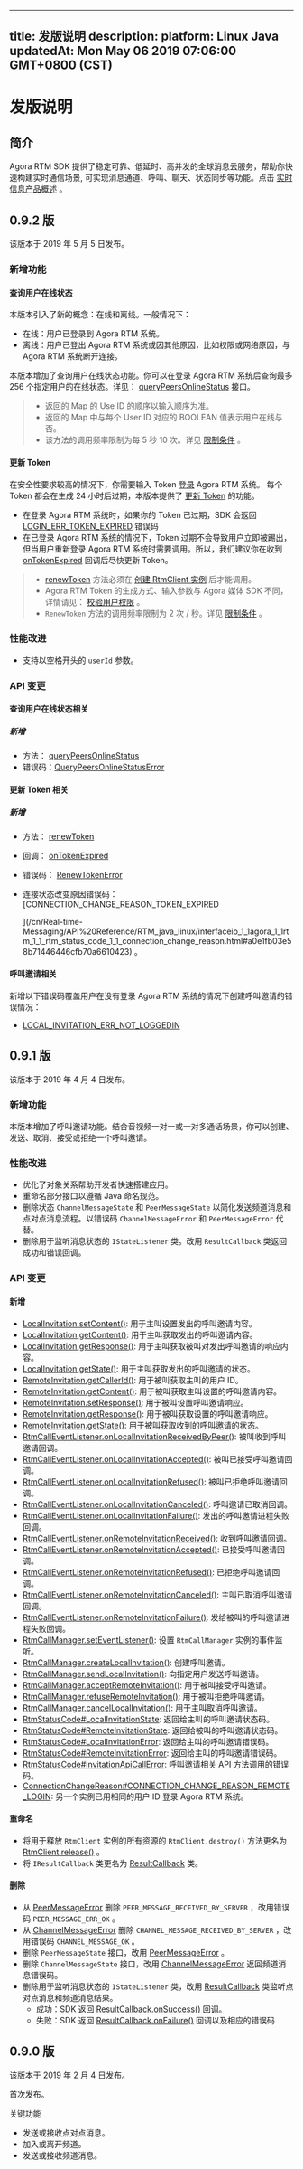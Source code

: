 
---
title: 发版说明
description: 
platform: Linux Java
updatedAt: Mon May 06 2019 07:06:00 GMT+0800 (CST)
---
# 发版说明
## 简介

Agora RTM SDK 提供了稳定可靠、低延时、高并发的全球消息云服务，帮助你快速构建实时通信场景,  可实现消息通道、呼叫、聊天、状态同步等功能。点击 [实时信息产品概述](../../cn/Real-time-Messaging/RTM_product.md) 。

## 0.9.2 版

该版本于 2019 年 5 月 5 日发布。

### 新增功能

#### 查询用户在线状态

本版本引入了新的概念：在线和离线。一般情况下：

- 在线：用户已登录到 Agora RTM 系统。
- 离线：用户已登出 Agora RTM 系统或因其他原因，比如权限或网络原因，与 Agora RTM 系统断开连接。

本版本增加了查询用户在线状态功能。你可以在登录 Agora RTM 系统后查询最多 256 个指定用户的在线状态。详见： [queryPeersOnlineStatus](https://docs.agora.io/cn/Real-time-Messaging/API%20Reference/RTM_java_linux/classio_1_1agora_1_1rtm_1_1_rtm_client.html#ac711f981405648ed5ef1cb07436125f3) 接口。

> - 返回的 Map 的 Use ID 的顺序以输入顺序为准。
> - 返回的 Map 中与每个 User ID 对应的 BOOLEAN 值表示用户在线与否。
> - 该方法的调用频率限制为每 5 秒 10 次。详见 [限制条件](../../cn/Real-time-Messaging/RTM_limitations_ios.md) 。

#### 更新 Token

在安全性要求较高的情况下，你需要输入 Token [登录](https://docs.agora.io/cn/Real-time-Messaging/API%20Reference/RTM_java_linux/classio_1_1agora_1_1rtm_1_1_rtm_client.html#a995bb1b1bbfc169ee4248bd37e67b24a) Agora RTM 系统。 每个 Token 都会在生成 24 小时后过期，本版本提供了 [更新 Token](https://docs.agora.io/cn/Real-time-Messaging/API%20Reference/RTM_java_linux/classio_1_1agora_1_1rtm_1_1_rtm_client.html#a9a6d33282509384165709107d7a89353) 的功能。

- 在登录 Agora RTM 系统时，如果你的 Token 已过期，SDK 会返回 [LOGIN_ERR_TOKEN_EXPIRED](https://docs.agora.io/cn/Real-time-Messaging/API%20Reference/RTM_java_linux/interfaceio_1_1agora_1_1rtm_1_1_rtm_status_code_1_1_login_error.html#a4a15940de40fe029ba9821e406f3d875) 错误码
- 在已登录 Agora RTM 系统的情况下，Token 过期不会导致用户立即被踢出，但当用户重新登录 Agora RTM 系统时需要调用。所以，我们建议你在收到 [onTokenExpired](https://docs.agora.io/cn/Real-time-Messaging/API%20Reference/RTM_java_linux/interfaceio_1_1agora_1_1rtm_1_1_rtm_client_listener.html#aef74f37ed8797d274115d7f13785134e) 回调后尽快更新 Token。

> - [renewToken](https://docs.agora.io/cn/Real-time-Messaging/API%20Reference/RTM_java_linux/classio_1_1agora_1_1rtm_1_1_rtm_client.html#a9a6d33282509384165709107d7a89353) 方法必须在 [创建 RtmClient 实例](https://docs.agora.io/cn/Real-time-Messaging/API%20Reference/RTM_java_linux/classio_1_1agora_1_1rtm_1_1_rtm_client.html#a6411640143c4d0d0cd9481937b754dbf) 后才能调用。
> - Agora RTM Token 的生成方式、输入参数与 Agora 媒体 SDK 不同，详情请见： [校验用户权限](../../cn/Real-time-Messaging/RTM_key.md) 。
> - `RenewToken` 方法的调用频率限制为 2 次 / 秒。详见 [限制条件](../../cn/Real-time-Messaging/RTM_limitations_ios.md) 。

### 性能改进

- 支持以空格开头的 `userId` 参数。

### API 变更

#### 查询用户在线状态相关

##### 新增

- 方法： [queryPeersOnlineStatus](https://docs.agora.io/cn/Real-time-Messaging/API%20Reference/RTM_java_linux/classio_1_1agora_1_1rtm_1_1_rtm_client.html#ac711f981405648ed5ef1cb07436125f3)
- 错误码：[QueryPeersOnlineStatusError](https://docs.agora.io/cn/Real-time-Messaging/API%20Reference/RTM_java_linux/interfaceio_1_1agora_1_1rtm_1_1_rtm_status_code_1_1_query_peers_online_status_error.html)

#### 更新 Token 相关

##### 新增

- 方法： [renewToken](https://docs.agora.io/cn/Real-time-Messaging/API%20Reference/RTM_java_linux/classio_1_1agora_1_1rtm_1_1_rtm_client.html#a9a6d33282509384165709107d7a89353)
- 回调： [onTokenExpired](https://docs.agora.io/cn/Real-time-Messaging/API%20Reference/RTM_java_linux/interfaceio_1_1agora_1_1rtm_1_1_rtm_client_listener.html#aef74f37ed8797d274115d7f13785134e)
- 错误码： [RenewTokenError](https://docs.agora.io/cn/Real-time-Messaging/API%20Reference/RTM_java_linux/interfaceio_1_1agora_1_1rtm_1_1_rtm_status_code_1_1_renew_token_error.html)
- 连接状态改变原因错误码： [CONNECTION_CHANGE_REASON_TOKEN_EXPIRED

  ](/cn/Real-time-Messaging/API%20Reference/RTM_java_linux/interfaceio_1_1agora_1_1rtm_1_1_rtm_status_code_1_1_connection_change_reason.html#a0e1fb03e58b71446446cfb70a6610423) 。

#### 呼叫邀请相关

新增以下错误码覆盖用户在没有登录 Agora RTM 系统的情况下创建呼叫邀请的错误情况：

- [LOCAL_INVITATION_ERR_NOT_LOGGEDIN](https://docs.agora.io/cn/Real-time-Messaging/API%20Reference/RTM_java_linux/interfaceio_1_1agora_1_1rtm_1_1_rtm_status_code_1_1_local_invitation_error.html#aa717afb5d4809544e6d66e1c0538f2eb)

## 0.9.1 版

该版本于 2019 年 4 月 4 日发布。

### 新增功能

本版本增加了呼叫邀请功能。结合音视频一对一或一对多通话场景，你可以创建、发送、取消、接受或拒绝一个呼叫邀请。

### 性能改进

- 优化了对象关系帮助开发者快速搭建应用。
- 重命名部分接口以遵循 Java 命名规范。
- 删除状态 `ChannelMessageState` 和 `PeerMessageState` 以简化发送频道消息和点对点消息流程。以错误码 `ChannelMessageError` 和 `PeerMessageError` 代替。
- 删除用于监听消息状态的 `IStateListener` 类。改用 `ResultCallback` 类返回成功和错误回调。

### API 变更

#### 新增

- [LocalInvitation.setContent()](https://docs.agora.io/cn/Real-time-Messaging/API%20Reference/RTM_java_linux/interfaceio_1_1agora_1_1rtm_1_1_local_invitation.html#a4cec28ff6d356242329b1034c7531445): 用于主叫设置发出的呼叫邀请内容。
- [LocalInvitation.getContent()](https://docs.agora.io/cn/Real-time-Messaging/API%20Reference/RTM_java_linux/interfaceio_1_1agora_1_1rtm_1_1_local_invitation.html#a97294ce1b9b591f9d93e497869b1ad90): 用于主叫获取发出的呼叫邀请内容。 
- [LocalInvitation.getResponse()](https://docs.agora.io/cn/Real-time-Messaging/API%20Reference/RTM_java_linux/interfaceio_1_1agora_1_1rtm_1_1_local_invitation.html#a268c738458538a266d440b0e281328ee): 用于主叫获取被叫对发出呼叫邀请的响应内容。
- [LocalInvitation.getState()](https://docs.agora.io/cn/Real-time-Messaging/API%20Reference/RTM_java_linux/interfaceio_1_1agora_1_1rtm_1_1_local_invitation.html#a59608fbac8050f17ec0f855f28598d20): 用于主叫获取发出的呼叫邀请的状态。 
- [RemoteInvitation.getCallerId()](https://docs.agora.io/cn/Real-time-Messaging/API%20Reference/RTM_java_linux/interfaceio_1_1agora_1_1rtm_1_1_remote_invitation.html#ae38c5740aa9edb09749f0febb2663926): 用于被叫获取主叫的用户 ID。
- [RemoteInvitation.getContent()](https://docs.agora.io/cn/Real-time-Messaging/API%20Reference/RTM_java_linux/interfaceio_1_1agora_1_1rtm_1_1_remote_invitation.html#aeca3b3e981c69c44c7a618d4fdfb3b87): 用于被叫获取主叫设置的呼叫邀请内容。
- [RemoteInvitation.setResponse()](https://docs.agora.io/cn/Real-time-Messaging/API%20Reference/RTM_java_linux/interfaceio_1_1agora_1_1rtm_1_1_remote_invitation.html#a229b8cf773eaa0e79b0d67815fd6b6f1): 用于被叫设置呼叫邀请响应。 
- [RemoteInvitation.getResponse()](https://docs.agora.io/cn/Real-time-Messaging/API%20Reference/RTM_java_linux/interfaceio_1_1agora_1_1rtm_1_1_remote_invitation.html#a12a70e7d8a77eee21d37bbb65b2f9d3e): 用于被叫获取设置的呼叫邀请响应。
- [RemoteInvitation.getState()](https://docs.agora.io/cn/Real-time-Messaging/API%20Reference/RTM_java_linux/interfaceio_1_1agora_1_1rtm_1_1_remote_invitation.html#af77a4afabb19ff1468edf29720361a0f): 用于被叫获取收到的呼叫邀请的状态。
- [RtmCallEventListener.onLocalInvitationReceivedByPeer()](https://docs.agora.io/cn/Real-time-Messaging/API%20Reference/RTM_java_linux/interfaceio_1_1agora_1_1rtm_1_1_rtm_call_event_listener.html#a24e1cb71d3e752963da49bdf91847788): 被叫收到呼叫邀请回调。 
- [RtmCallEventListener.onLocalInvitationAccepted()](https://docs.agora.io/cn/Real-time-Messaging/API%20Reference/RTM_java_linux/interfaceio_1_1agora_1_1rtm_1_1_rtm_call_event_listener.html#a4dece02a62a187a66c2415fecf6b75dc): 被叫已接受呼叫邀请回调。 
- [RtmCallEventListener.onLocalInvitationRefused()](https://docs.agora.io/cn/Real-time-Messaging/API%20Reference/RTM_java_linux/interfaceio_1_1agora_1_1rtm_1_1_rtm_call_event_listener.html#a6224643c400268d356cb5d489825bdd0): 被叫已拒绝呼叫邀请回调。 
- [RtmCallEventListener.onLocalInvitationCanceled()](https://docs.agora.io/cn/Real-time-Messaging/API%20Reference/RTM_java_linux/interfaceio_1_1agora_1_1rtm_1_1_rtm_call_event_listener.html#ae3164e81772cd4d6171165b1705adcaa): 呼叫邀请已取消回调。 
- [RtmCallEventListener.onLocalInvitationFailure()](https://docs.agora.io/cn/Real-time-Messaging/API%20Reference/RTM_java_linux/interfaceio_1_1agora_1_1rtm_1_1_rtm_call_event_listener.html#acfefb97eaca497cbd71a0c1cbf5067b0): 发出的呼叫邀请进程失败回调。 
- [RtmCallEventListener.onRemoteInvitationReceived()](https://docs.agora.io/cn/Real-time-Messaging/API%20Reference/RTM_java_linux/interfaceio_1_1agora_1_1rtm_1_1_rtm_call_event_listener.html#a8d01498a993c4016aa45ccb9bf4e9097): 收到呼叫邀请回调。 
- [RtmCallEventListener.onRemoteInvitationAccepted()](https://docs.agora.io/cn/Real-time-Messaging/API%20Reference/RTM_java_linux/interfaceio_1_1agora_1_1rtm_1_1_rtm_call_event_listener.html#a81d9d3de89d08c41408d8a94c8309d29): 已接受呼叫邀请回调。 
- [RtmCallEventListener.onRemoteInvitationRefused()](https://docs.agora.io/cn/Real-time-Messaging/API%20Reference/RTM_java_linux/interfaceio_1_1agora_1_1rtm_1_1_rtm_call_event_listener.html#a7a21eaa9ff49bcf39e3c49b94f6e6ac7): 已拒绝呼叫邀请回调。 
- [RtmCallEventListener.onRemoteInvitationCanceled()](https://docs.agora.io/cn/Real-time-Messaging/API%20Reference/RTM_java_linux/interfaceio_1_1agora_1_1rtm_1_1_rtm_call_event_listener.html#a9d0409c87455d4d2b1315f67a5f7aa12): 主叫已取消呼叫邀请回调。 
- [RtmCallEventListener.onRemoteInvitationFailure()](https://docs.agora.io/cn/Real-time-Messaging/API%20Reference/RTM_java_linux/interfaceio_1_1agora_1_1rtm_1_1_rtm_call_event_listener.html#a6f9f2bbbfbcb0a766c6f1b2e4a8314a1): 发给被叫的呼叫邀请进程失败回调。 
- [RtmCallManager.setEventListener()](https://docs.agora.io/cn/Real-time-Messaging/API%20Reference/RTM_java_linux/classio_1_1agora_1_1rtm_1_1_rtm_call_manager.html#a934eee4922584707a1a7ef9ac6999cf2): 设置 `RtmCallManager` 实例的事件监听。
- [RtmCallManager.createLocalInvitation()](https://docs.agora.io/cn/Real-time-Messaging/API%20Reference/RTM_java_linux/classio_1_1agora_1_1rtm_1_1_rtm_call_manager.html#a1756dca077267acaa407c6901daa2248): 创建呼叫邀请。 
- [RtmCallManager.sendLocalInvitation()](https://docs.agora.io/cn/Real-time-Messaging/API%20Reference/RTM_java_linux/classio_1_1agora_1_1rtm_1_1_rtm_call_manager.html#af899697061305ca840e829b92c78e353): 向指定用户发送呼叫邀请。 
- [RtmCallManager.acceptRemoteInvitation()](https://docs.agora.io/cn/Real-time-Messaging/API%20Reference/RTM_java_linux/classio_1_1agora_1_1rtm_1_1_rtm_call_manager.html#a5f6f97c84e426e2fbd8a5dda71e2fc6c): 用于被叫接受呼叫邀请。 
- [RtmCallManager.refuseRemoteInvitation()](https://docs.agora.io/cn/Real-time-Messaging/API%20Reference/RTM_java_linux/classio_1_1agora_1_1rtm_1_1_rtm_call_manager.html#a2ce4af944183976d18c055816f756bf6): 用于被叫拒绝呼叫邀请。 
- [RtmCallManager.cancelLocalInvitation()](https://docs.agora.io/cn/Real-time-Messaging/API%20Reference/RTM_java_linux/classio_1_1agora_1_1rtm_1_1_rtm_call_manager.html#a5f03bfe1cfd6987fbc7b5a4dc484f564): 用于主叫取消呼叫邀请。 
- [RtmStatusCode#LocalInvitationState](https://docs.agora.io/cn/Real-time-Messaging/API%20Reference/RTM_java_linux/interfaceio_1_1agora_1_1rtm_1_1_rtm_status_code_1_1_local_invitation_state.html): 返回给主叫的呼叫邀请状态码。
- [RtmStatusCode#RemoteInvitationState](https://docs.agora.io/cn/Real-time-Messaging/API%20Reference/RTM_java_linux/interfaceio_1_1agora_1_1rtm_1_1_rtm_status_code_1_1_remote_invitation_state.html): 返回给被叫的呼叫邀请状态码。 
- [RtmStatusCode#LocalInvitationError](https://docs.agora.io/cn/Real-time-Messaging/API%20Reference/RTM_java_linux/interfaceio_1_1agora_1_1rtm_1_1_rtm_status_code_1_1_local_invitation_error.html): 返回给主叫的呼叫邀请错误码。 
- [RtmStatusCode#RemoteInvitationError](https://docs.agora.io/cn/Real-time-Messaging/API%20Reference/RTM_java_linux/interfaceio_1_1agora_1_1rtm_1_1_rtm_status_code_1_1_remote_invitation_error.html): 返回给主叫的呼叫邀请错误码。 
- [RtmStatusCode#InvitationApiCallError](https://docs.agora.io/cn/Real-time-Messaging/API%20Reference/RTM_java_linux/interfaceio_1_1agora_1_1rtm_1_1_rtm_status_code_1_1_invitation_api_call_error.html): 呼叫邀请相关 API 方法调用的错误码。 
- [ConnectionChangeReason#CONNECTION_CHANGE_REASON_REMOTE_LOGIN](https://docs.agora.io/cn/Real-time-Messaging/API%20Reference/RTM_java_linux/interfaceio_1_1agora_1_1rtm_1_1_rtm_status_code_1_1_connection_change_reason.html): 另一个实例已用相同的用户 ID 登录 Agora RTM 系统。

#### 重命名

- 将用于释放 `RtmClient` 实例的所有资源的 `RtmClient.destroy()` 方法更名为 [RtmClient.release()](../../API%20Reference/RTM_java_linux/classio_1_1agora_1_1rtm_1_1_rtm_client.html.md) 。
- 将 `IResultCallback` 类更名为 [ResultCallback](https://docs.agora.io/cn/Real-time-Messaging/API%20Reference/RTM_java_linux/interfaceio_1_1agora_1_1rtm_1_1_result_callback.html) 类。

#### 删除

- 从 [PeerMessageError](https://docs.agora.io/cn/Real-time-Messaging/API%20Reference/RTM_java_linux/interfaceio_1_1agora_1_1rtm_1_1_rtm_status_code_1_1_peer_message_error.html) 删除 `PEER_MESSAGE_RECEIVED_BY_SERVER` ，改用错误码  `PEER_MESSAGE_ERR_OK` 。
- 从 [ChannelMessageError](../../API%20Reference/RTM_java_linux/interfaceio_1_1agora_1_1rtm_1_1_rtm_status_code_1_1_channel_message_error.html.md) 删除 `CHANNEL_MESSAGE_RECEIVED_BY_SERVER`  ，改用错误码 `CHANNEL_MESSAGE_OK` 。
- 删除 `PeerMessageState` 接口，改用 [PeerMessageError](https://docs.agora.io/cn/Real-time-Messaging/API%20Reference/RTM_java_linux/interfaceio_1_1agora_1_1rtm_1_1_rtm_status_code_1_1_peer_message_error.html) 。
- 删除 `ChannelMessageState` 接口，改用 [ChannelMessageError](https://docs.agora.io/cn/Real-time-Messaging/API%20Reference/RTM_java_linux/interfaceio_1_1agora_1_1rtm_1_1_rtm_status_code_1_1_channel_message_error.html) 返回频道消息错误码。
- 删除用于监听消息状态的 `IStateListener` 类，改用 [ResultCallback](https://docs.agora.io/cn/Real-time-Messaging/API%20Reference/RTM_java_linux/interfaceio_1_1agora_1_1rtm_1_1_result_callback.html) 类监听点对点消息和频道消息结果。
  - 成功：SDK 返回 [ResultCallback.onSuccess()](https://docs.agora.io/cn/Real-time-Messaging/API%20Reference/RTM_java_linux/interfaceio_1_1agora_1_1rtm_1_1_result_callback.html#a7206b30500655c4a73d146acf50cb6f5) 回调。
  - 失败：SDK 返回 [ResultCallback.onFailure()](https://docs.agora.io/cn/Real-time-Messaging/API%20Reference/RTM_java_linux/interfaceio_1_1agora_1_1rtm_1_1_result_callback.html#a1f9145a3eb119e32cfc0afa938062396) 回调以及相应的错误码

## 0.9.0 版

该版本于 2019 年 2 月 4 日发布。

首次发布。

关键功能

- 发送或接收点对点消息。
- 加入或离开频道。
- 发送或接收频道消息。
